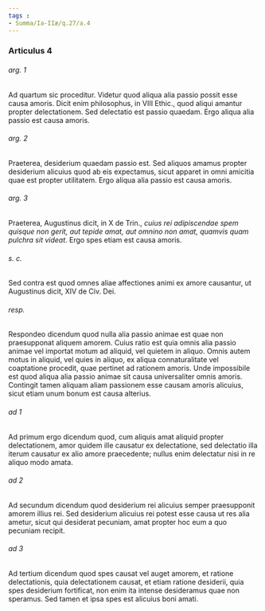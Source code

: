 ```yaml
---
tags : 
- Summa/Ia-IIæ/q.27/a.4
---
```


### Articulus 4

###### arg. 1
Ad quartum sic proceditur. Videtur quod aliqua alia passio possit esse causa amoris. Dicit enim philosophus, in VIII Ethic., quod aliqui amantur propter delectationem. Sed delectatio est passio quaedam. Ergo aliqua alia passio est causa amoris.

###### arg. 2
Praeterea, desiderium quaedam passio est. Sed aliquos amamus propter desiderium alicuius quod ab eis expectamus, sicut apparet in omni amicitia quae est propter utilitatem. Ergo aliqua alia passio est causa amoris.

###### arg. 3
Praeterea, Augustinus dicit, in X de Trin., *cuius rei adipiscendae spem quisque non gerit, aut tepide amat, aut omnino non amat, quamvis quam pulchra sit videat*. Ergo spes etiam est causa amoris.

###### s. c.
Sed contra est quod omnes aliae affectiones animi ex amore causantur, ut Augustinus dicit, XIV de Civ. Dei.

###### resp.
Respondeo dicendum quod nulla alia passio animae est quae non praesupponat aliquem amorem. Cuius ratio est quia omnis alia passio animae vel importat motum ad aliquid, vel quietem in aliquo. Omnis autem motus in aliquid, vel quies in aliquo, ex aliqua connaturalitate vel coaptatione procedit, quae pertinet ad rationem amoris. Unde impossibile est quod aliqua alia passio animae sit causa universaliter omnis amoris. Contingit tamen aliquam aliam passionem esse causam amoris alicuius, sicut etiam unum bonum est causa alterius.

###### ad 1
Ad primum ergo dicendum quod, cum aliquis amat aliquid propter delectationem, amor quidem ille causatur ex delectatione, sed delectatio illa iterum causatur ex alio amore praecedente; nullus enim delectatur nisi in re aliquo modo amata.

###### ad 2
Ad secundum dicendum quod desiderium rei alicuius semper praesupponit amorem illius rei. Sed desiderium alicuius rei potest esse causa ut res alia ametur, sicut qui desiderat pecuniam, amat propter hoc eum a quo pecuniam recipit.

###### ad 3
Ad tertium dicendum quod spes causat vel auget amorem, et ratione delectationis, quia delectationem causat, et etiam ratione desiderii, quia spes desiderium fortificat, non enim ita intense desideramus quae non speramus. Sed tamen et ipsa spes est alicuius boni amati.

